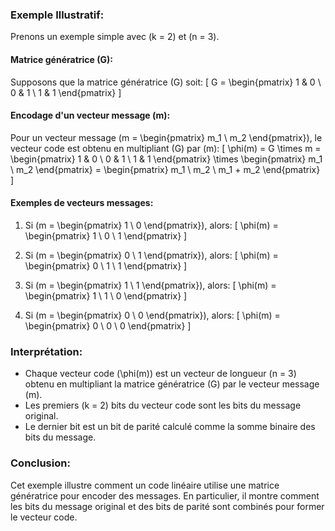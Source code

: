 ### Exemple Illustratif:

Prenons un exemple simple avec \(k = 2\) et \(n = 3\).

#### Matrice génératrice \(G\):
Supposons que la matrice génératrice \(G\) soit:
\[ G = \begin{pmatrix}
1 & 0 \\
0 & 1 \\
1 & 1
\end{pmatrix} \]

#### Encodage d'un vecteur message \(m\):
Pour un vecteur message \(m = \begin{pmatrix} m_1 \\ m_2 \end{pmatrix}\), le vecteur code est obtenu en multipliant \(G\) par \(m\):
\[ \phi(m) = G \times m = \begin{pmatrix}
1 & 0 \\
0 & 1 \\
1 & 1
\end{pmatrix} \times \begin{pmatrix}
m_1 \\
m_2
\end{pmatrix} = \begin{pmatrix}
m_1 \\
m_2 \\
m_1 + m_2
\end{pmatrix} \]

#### Exemples de vecteurs messages:
1. Si \(m = \begin{pmatrix} 1 \\ 0 \end{pmatrix}\), alors:
\[ \phi(m) = \begin{pmatrix} 1 \\ 0 \\ 1 \end{pmatrix} \]

2. Si \(m = \begin{pmatrix} 0 \\ 1 \end{pmatrix}\), alors:
\[ \phi(m) = \begin{pmatrix} 0 \\ 1 \\ 1 \end{pmatrix} \]

3. Si \(m = \begin{pmatrix} 1 \\ 1 \end{pmatrix}\), alors:
\[ \phi(m) = \begin{pmatrix} 1 \\ 1 \\ 0 \end{pmatrix} \]

4. Si \(m = \begin{pmatrix} 0 \\ 0 \end{pmatrix}\), alors:
\[ \phi(m) = \begin{pmatrix} 0 \\ 0 \\ 0 \end{pmatrix} \]

### Interprétation:
- Chaque vecteur code \(\phi(m)\) est un vecteur de longueur \(n = 3\) obtenu en multipliant la matrice génératrice \(G\) par le vecteur message \(m\).
- Les premiers \(k = 2\) bits du vecteur code sont les bits du message original.
- Le dernier bit est un bit de parité calculé comme la somme binaire des bits du message.

### Conclusion:
Cet exemple illustre comment un code linéaire utilise une matrice génératrice pour encoder des messages. En particulier, il montre comment les bits du message original et des bits de parité sont combinés pour former le vecteur code.
